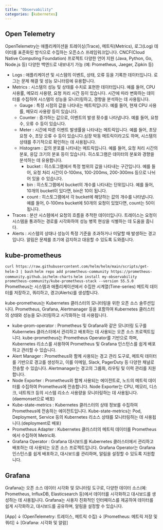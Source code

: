 ```yaml
---
title: "Observability"
categories: [kubernetes]
---
```


## Open Telemetry
OpenTelemetry는 애플리케이션을 트레이싱(Trace), 메트릭(Metrics), 로그(Log) 데이터를 표준화된 방식으로 수집하는 오픈소스 프레임워크입니다.
CNCF(Cloud Native Computing Foundation) 프로젝트
다양한 언어 지원 (Java, Python, Go, Node.js 등)
다양한 백엔드로 내보내기 가능 (예: Prometheus, Jaeger, Zipkin 등)

- Logs : 애플리케이션 및 시스템의 이벤트, 상태, 오류 등을 기록한 데이터입니다. 로그는 문제 해결 및 성능 모니터링에 유용합니다.
- Metrics : 시스템의 성능 및 상태를 수치로 표현한 데이터입니다. 예를 들어, CPU 사용률, 메모리 사용량, 요청 처리 시간 등이 있습니다.
시간에 따라 변화하는 데이터를 수집하여 시스템의 성능을 모니터링하고, 경향을 분석하는 데 사용됩니다.
  - Gauge : 특정 시점의 값을 나타내는 메트릭입니다. 예를 들어, 현재 CPU 사용률, 메모리 사용량 등이 있습니다.
  - Counter : 증가하는 값으로, 이벤트의 발생 횟수를 나타냅니다. 예를 들어, 요청 수, 오류 수 등이 있습니다.
  - Meter : 시간에 따른 이벤트 발생률을 나타내는 메트릭입니다. 예를 들어, 초당 요청 수, 초당 오류 수 등이 있습니다.심장 박동 메트릭이라고도 하며, 시스템의 상태를 주기적으로 확인하는 데 사용됩니다.
  - Histogram : 값의 분포를 나타내는 메트릭입니다. 예를 들어, 요청 처리 시간의 분포, 응답 크기의 분포 등이 있습니다. 히스토그램은 데이터의 분포와 경향을 분석하는 데 유용합니다. 
    - bucket : 히스토그램에서 특정 범위의 값을 나타내는 구간입니다. 예를 들어, 요청 처리 시간이 0-100ms, 100-200ms, 200-300ms 등으로 나뉘어 있을 수 있습니다.
    - bin : 히스토그램에서 bucket의 개수를 나타내는 단위입니다. 예를 들어, 10개의 bucket이 있다면, bin은 10이 됩니다.
    - count : 히스토그램에서 각 bucket에 해당하는 값의 개수를 나타냅니다. 예를 들어, 0-100ms bucket에 50개의 요청이 있었다면, count는 50이 됩니다.
- Traces : 분산 시스템에서 요청의 흐름을 추적한 데이터입니다. 트레이스는 요청이 시스템을 통과하는 경로를 시각화하여 성능 병목 현상을 식별하는 데 도움을 줍니다.
- Alerts : 시스템의 상태나 성능이 특정 기준을 초과하거나 미달할 때 발생하는 경고입니다. 알림은 문제를 조기에 감지하고 대응할 수 있도록 도와줍니다.

## kube-prometheus
`curl https://raw.githubusercontent.com/helm/helm/main/scripts/get-helm-3 | bash`
`helm repo add prometheus-community https://prometheus-community.github.io/helm-charts`
`helm install my-observability prometheus-community/kube-prometheus-stack --version 55.5.0`
Prometheus는 시스템과 애플리케이션에서 수집한 시계열(Time-series) 메트릭 데이터를 저장하고, 쿼리하고, 경고(Alerts)를 생성합니다.

kube-prometheus는 Kubernetes 클러스터의 모니터링을 위한 오픈 소스 솔루션입니다. Prometheus, Grafana, Alertmanager 등을 포함하여 Kubernetes 클러스터의 상태와 성능을 모니터링하고 시각화하는 데 사용됩니다.

- kube-prom-operator : Prometheus 및 Grafana와 같은 모니터링 도구를 Kubernetes 클러스터에서 관리하고 배포하는 데 사용되는 오픈 소스 프로젝트입니다. kube-prometheus는 Prometheus Operator를 기반으로 하며, Kubernetes 리소스를 사용하여 Prometheus 및 Grafana 인스턴스를 쉽게 배포하고 관리할 수 있습니다.
- Alert Manager : Prometheus와 함께 사용되는 경고 관리 도구로, 메트릭 데이터를 기반으로 경고를 생성하고, 이를 이메일, Slack, PagerDuty 등 다양한 채널로 전송할 수 있습니다. Alertmanager는 경고의 그룹화, 라우팅 및 이력 관리를 지원합니다.
- Node Exporter : Prometheus와 함께 사용되는 에이전트로, 노드의 메트릭 데이터를 수집하여 Prometheus에 전송합니다. Node Exporter는 CPU, 메모리, 디스크, 네트워크 등의 시스템 리소스 사용량을 모니터링하는 데 사용됩니다.(daemonset으로 배포)
- Kube-state-metrics : Kubernetes 클러스터의 상태 정보를 수집하여 Prometheus에 전송하는 에이전트입니다. Kube-state-metrics는 Pod, Deployment, Service 등의 Kubernetes 리소스 상태를 모니터링하는 데 사용됩니다.(deployment로 배포)
- Prometheus Adapter : Kubernetes 클러스터의 메트릭 데이터를 Prometheus에서 수집하여 Metric화.
- Grafana Operator : Grafana 대시보드를 Kubernetes 클러스터에서 관리하고 배포하는 데 사용되는 오픈 소스 프로젝트입니다. Grafana Operator는 Grafana 인스턴스를 쉽게 배포하고, 대시보드를 관리하며, 알림을 설정할 수 있도록 지원합니다.


## Grafana
Grafana는 오픈 소스 데이터 시각화 및 모니터링 도구로, 다양한 데이터 소스(예: Prometheus, InfluxDB, Elasticsearch 등)에서 데이터를 시각화하고 대시보드를 생성하는 데 사용됩니다. Grafana는 사용자 친화적인 인터페이스를 제공하여 데이터를 쉽게 시각화하고, 대시보드를 공유하며, 알림을 설정할 수 있습니다.

[App] 
  ↓
(OpenTelemetry: 트레이스, 메트릭 수집)
  ↓
[Prometheus: 메트릭 저장 및 쿼리]
  ↓
[Grafana: 시각화 및 알람]